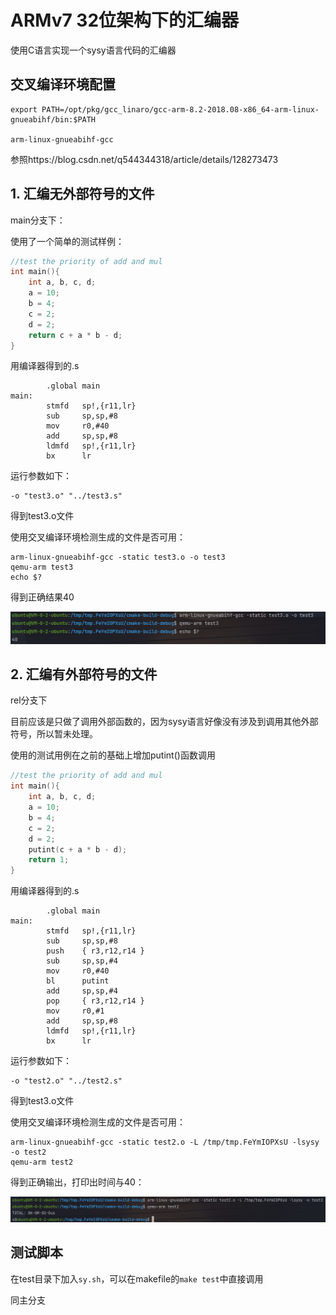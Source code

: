 # ARMv7 32位架构下的汇编器

使用C语言实现一个sysy语言代码的汇编器

## 交叉编译环境配置

```
export PATH=/opt/pkg/gcc_linaro/gcc-arm-8.2-2018.08-x86_64-arm-linux-gnueabihf/bin:$PATH

arm-linux-gnueabihf-gcc
```

参照https://blog.csdn.net/q544344318/article/details/128273473



## 1. 汇编无外部符号的文件

main分支下：

使用了一个简单的测试样例：

```c
//test the priority of add and mul
int main(){
    int a, b, c, d;
    a = 10;
    b = 4;
    c = 2;
    d = 2;
    return c + a * b - d; 
}
```

用编译器得到的.s

```
        .global main
main:
        stmfd   sp!,{r11,lr}
        sub     sp,sp,#8
        mov     r0,#40
        add     sp,sp,#8
        ldmfd   sp!,{r11,lr}
        bx      lr
```

运行参数如下：

```
-o "test3.o" "../test3.s"
```

得到test3.o文件

使用交叉编译环境检测生成的文件是否可用：

```
arm-linux-gnueabihf-gcc -static test3.o -o test3
qemu-arm test3
echo $?
```

得到正确结果40

![image-20231124174746725](./img/img1.png)

## 2. 汇编有外部符号的文件

rel分支下

目前应该是只做了调用外部函数的，因为sysy语言好像没有涉及到调用其他外部符号，所以暂未处理。

使用的测试用例在之前的基础上增加putint()函数调用

```c
//test the priority of add and mul
int main(){
    int a, b, c, d;
    a = 10;
    b = 4;
    c = 2;
    d = 2;
    putint(c + a * b - d);
    return 1;
}
```

用编译器得到的.s

```
        .global main
main:
        stmfd   sp!,{r11,lr}
        sub     sp,sp,#8
        push    { r3,r12,r14 }
        sub     sp,sp,#4
        mov     r0,#40
        bl      putint
        add     sp,sp,#4
        pop     { r3,r12,r14 }
        mov     r0,#1
        add     sp,sp,#8
        ldmfd   sp!,{r11,lr}
        bx      lr
```

运行参数如下：

```
-o "test2.o" "../test2.s"
```

得到test3.o文件

使用交叉编译环境检测生成的文件是否可用：

```
arm-linux-gnueabihf-gcc -static test2.o -L /tmp/tmp.FeYmIOPXsU -lsysy -o test2
qemu-arm test2
```

得到正确输出，打印出时间与40：

![image-20231124174928026](./img/img2.png)

## 测试脚本

在test目录下加入`sy.sh`，可以在makefile的`make test`中直接调用

同主分支

